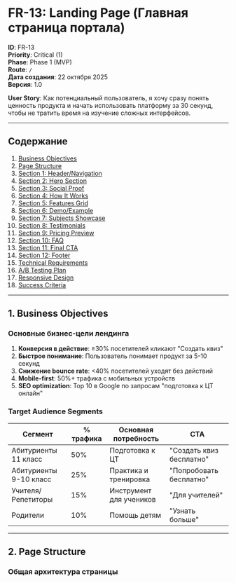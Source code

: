 # FR-13: Landing Page (Главная страница портала)

**ID**: FR-13  
**Priority**: Critical (1)  
**Phase**: Phase 1 (MVP)  
**Route**: `/`  
**Дата создания**: 22 октября 2025  
**Версия**: 1.0

**User Story**: Как потенциальный пользователь, я хочу сразу понять ценность продукта и начать использовать платформу за 30 секунд, чтобы не тратить время на изучение сложных интерфейсов.

---

## Содержание

1. [Business Objectives](#business-objectives)
2. [Page Structure](#page-structure)
3. [Section 1: Header/Navigation](#section-1-header-navigation)
4. [Section 2: Hero Section](#section-2-hero-section)
5. [Section 3: Social Proof](#section-3-social-proof)
6. [Section 4: How It Works](#section-4-how-it-works)
7. [Section 5: Features Grid](#section-5-features-grid)
8. [Section 6: Demo/Example](#section-6-demo-example)
9. [Section 7: Subjects Showcase](#section-7-subjects-showcase)
10. [Section 8: Testimonials](#section-8-testimonials)
11. [Section 9: Pricing Preview](#section-9-pricing-preview)
12. [Section 10: FAQ](#section-10-faq)
13. [Section 11: Final CTA](#section-11-final-cta)
14. [Section 12: Footer](#section-12-footer)
15. [Technical Requirements](#technical-requirements)
16. [A/B Testing Plan](#ab-testing-plan)
17. [Responsive Design](#responsive-design)
18. [Success Criteria](#success-criteria)

---

## 1. Business Objectives

### Основные бизнес-цели лендинга

1. **Конверсия в действие**: ≥30% посетителей кликают "Создать квиз"
2. **Быстрое понимание**: Пользователь понимает продукт за 5-10 секунд
3. **Снижение bounce rate**: <40% посетителей уходят без действий
4. **Mobile-first**: 50%+ трафика с мобильных устройств
5. **SEO optimization**: Top 10 в Google по запросам "подготовка к ЦТ онлайн"

### Target Audience Segments

| Сегмент | % трафика | Основная потребность | CTA |
|---------|-----------|---------------------|-----|
| Абитуриенты 11 класс | 50% | Подготовка к ЦТ | "Создать квиз бесплатно" |
| Абитуриенты 9-10 класс | 25% | Практика и тренировка | "Попробовать бесплатно" |
| Учителя/Репетиторы | 15% | Инструмент для учеников | "Для учителей" |
| Родители | 10% | Помощь детям | "Узнать больше" |

---

## 2. Page Structure

### Общая архитектура страницы

